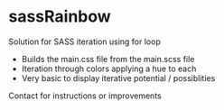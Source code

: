 # sassRainbow
<p>Solution for SASS iteration using for loop</p>

<ul>
  <li>Builds the main.css file from the main.scss file</li>
  <li>Iteration through colors applying a hue to each</li>
  <li>Very basic to display iterative potential / possiblities</li>
</ul>

<p>Contact for instructions or improvements</p>
